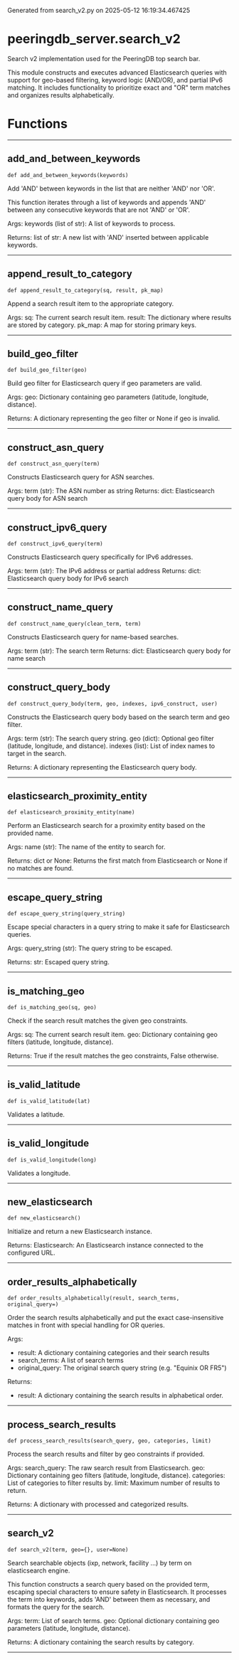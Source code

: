 Generated from search_v2.py on 2025-05-12 16:19:34.467425

# peeringdb_server.search_v2

Search v2 implementation used for the PeeringDB top search bar.

This module constructs and executes advanced Elasticsearch queries with
support for geo-based filtering, keyword logic (AND/OR), and partial
IPv6 matching. It includes functionality to prioritize exact and "OR"
term matches and organizes results alphabetically.

# Functions
---

## add_and_between_keywords
`def add_and_between_keywords(keywords)`

Add 'AND' between keywords in the list that are neither 'AND' nor 'OR'.

This function iterates through a list of keywords and appends 'AND'
between any consecutive keywords that are not 'AND' or 'OR'.

Args:
    keywords (list of str): A list of keywords to process.

Returns:
    list of str: A new list with 'AND' inserted between applicable keywords.

---
## append_result_to_category
`def append_result_to_category(sq, result, pk_map)`

Append a search result item to the appropriate category.

Args:
    sq: The current search result item.
    result: The dictionary where results are stored by category.
    pk_map: A map for storing primary keys.

---
## build_geo_filter
`def build_geo_filter(geo)`

Build geo filter for Elasticsearch query if geo parameters are valid.

Args:
    geo: Dictionary containing geo parameters (latitude, longitude, distance).

Returns:
    A dictionary representing the geo filter or None if geo is invalid.

---
## construct_asn_query
`def construct_asn_query(term)`

Constructs Elasticsearch query for ASN searches.

Args:
    term (str): The ASN number as string
Returns:
    dict: Elasticsearch query body for ASN search

---
## construct_ipv6_query
`def construct_ipv6_query(term)`

Constructs Elasticsearch query specifically for IPv6 addresses.

Args:
    term (str): The IPv6 address or partial address
Returns:
    dict: Elasticsearch query body for IPv6 search

---
## construct_name_query
`def construct_name_query(clean_term, term)`

Constructs Elasticsearch query for name-based searches.

Args:
    term (str): The search term
Returns:
    dict: Elasticsearch query body for name search

---
## construct_query_body
`def construct_query_body(term, geo, indexes, ipv6_construct, user)`

Constructs the Elasticsearch query body based on the search term and geo filter.

Args:
    term (str): The search query string.
    geo (dict): Optional geo filter (latitude, longitude, and distance).
    indexes (list): List of index names to target in the search.

Returns:
    A dictionary representing the Elasticsearch query body.

---
## elasticsearch_proximity_entity
`def elasticsearch_proximity_entity(name)`

Perform an Elasticsearch search for a proximity
entity based on the provided name.

Args:
    name (str): The name of the entity to search for.

Returns:
    dict or None: Returns the first match from Elasticsearch
    or None if no matches are found.

---
## escape_query_string
`def escape_query_string(query_string)`

Escape special characters in a query string to make it safe for Elasticsearch queries.

Args:
query_string (str): The query string to be escaped.

Returns:
str: Escaped query string.

---
## is_matching_geo
`def is_matching_geo(sq, geo)`

Check if the search result matches the given geo constraints.

Args:
    sq: The current search result item.
    geo: Dictionary containing geo filters (latitude, longitude, distance).

Returns:
    True if the result matches the geo constraints, False otherwise.

---
## is_valid_latitude
`def is_valid_latitude(lat)`

Validates a latitude.

---
## is_valid_longitude
`def is_valid_longitude(long)`

Validates a longitude.

---
## new_elasticsearch
`def new_elasticsearch()`

Initialize and return a new Elasticsearch instance.

Returns:
    Elasticsearch: An Elasticsearch instance connected to the configured URL.

---
## order_results_alphabetically
`def order_results_alphabetically(result, search_terms, original_query=)`

Order the search results alphabetically and put the exact case-insensitive matches in front with special handling for OR queries.

Args:
- result: A dictionary containing categories and their search results
- search_terms: A list of search terms
- original_query: The original search query string (e.g. "Equinix OR FR5")

Returns:
- result: A dictionary containing the search results in alphabetical order.

---
## process_search_results
`def process_search_results(search_query, geo, categories, limit)`

Process the search results and filter by geo constraints if provided.

Args:
    search_query: The raw search result from Elasticsearch.
    geo: Dictionary containing geo filters (latitude, longitude, distance).
    categories: List of categories to filter results by.
    limit: Maximum number of results to return.

Returns:
    A dictionary with processed and categorized results.

---
## search_v2
`def search_v2(term, geo={}, user=None)`

Search searchable objects (ixp, network, facility ...) by term on elasticsearch engine.

This function constructs a search query based on the provided term, escaping special
characters to ensure safety in Elasticsearch. It processes the term into keywords,
adds 'AND' between them as necessary, and formats the query for the search.

Args:
    term: List of search terms.
    geo: Optional dictionary containing geo parameters (latitude, longitude, distance).

Returns:
    A dictionary containing the search results by category.

---
